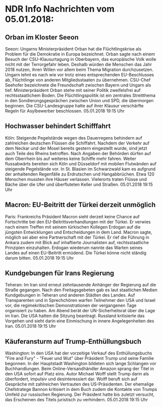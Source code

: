 # NDR Info Nachrichten vom 05.01.2018:


## Orban im Kloster Seeon
Seeon: Ungarns Ministerpräsident Orban hat die Flüchtlingskrise als Problem für die Demokratie in Europa bezeichnet. Orban sagte nach einem Besuch der CSU-Klausurtagung in Oberbayern, das europäische Volk wolle nicht mit der Terrorgefahr leben. Deshalb würden die Menschen das Jahr 2018 nutzen, ihren Willen vor allem beim Thema Migration durchzusetzen. Ungarn lehnt es nach wie vor trotz eines entsprechenden EU-Beschlusses ab, Flüchtlinge von anderen Mitgliedsstaaten zu übernehmen. CSU-Chef Seehofer bezeichnete die Freundschaft zwischen Bayern und Ungarn als tief. Ministerpräsident Orban stehe mit seiner Politik zweifelsfrei auf rechtsstaatlichem Boden. Die Flüchtlingspolitik ist ein zentrales Streitthema in den Sondierungsgesprächen zwischen Union und SPD, die übermorgen beginnen. Die CSU-Landesgruppe hatte auf ihrer Klausur verschärfte Regeln für Asylbewerber beschlossen. 05.01.2018 19:15 Uhr 

## Hochwasser behindert Schifffahrt
Köln: Steigende Pegelstände wegen des Dauerregens behindern auf zahlreichen deutschen Flüssen die Schiffahrt. Nachdem der Verkehr auf dem Neckar und der Mosel bereits gestern eingestellt wurde, sind jetzt auch Teile des Rheins betroffen. Nach Angaben der Behörden dürfen auf dem Oberrhein bis auf weiteres keine Schiffe mehr fahren. Weiter flussabwärts bereiten sich Köln und Düsseldorf mit mobilen Flutwänden auf steigende Pegelstände vor. In St. Blasien im Schwarzwald kam es aufgrund der anhaltenden Regenfälle zu Erdrutschen und Hangabbrüchen. Etwa 120 Menschen mussten ihre Häuser verlassen. Vielerorts traten Flüsse und Bäche über die Ufer und überfluteten Keller und Straßen. 05.01.2018 19:15 Uhr 

## Macron: EU-Beitritt der Türkei derzeit unmöglich
Paris: Frankreichs Präsident Macron sieht derzeit keine Chance auf Fortschritte bei den EU-Beitrittsverhandlungen mit der Türkei. Er verwies nach einem Treffen mit seinem türkischen Kollegen Erdogan auf die jüngsten Entwicklungen und Entscheidungen in dem Land. Macron sagte, möglich sei aber eine Partnerschaft mit der Türkei. Er rief die Führung in Ankara zudem mit Blick auf inhaftierte Journalisten auf, rechtsstaatliche Prinzipien einzuhalten. Erdogan wiederum nannte das Warten seines Landes auf einen EU-Beitritt ermüdend. Die Türkei könne nicht ständig darum bitten. 05.01.2018 19:15 Uhr 

## Kundgebungen für Irans Regierung
Teheran: Im Iran sind erneut zehntausende Anhänger der Regierung auf die Straße gegangen. Nach den Freitagsgebeten gab es laut staatlichen Medien Kundgebungen in Teheran und anderen Städten des Landes. Auf Transparenten und in Sprechchören warfen Teilnehmer den USA und Israel vor, die regimekritischen Demonstrationen der vergangenen Tage organisiert zu haben. Am Abend berät der UN-Sicherheitsrat über die Lage im Iran. Die USA hatten die Sitzung beantragt. Russland kritisierte das Vorgehen und sieht darin eine Einmischung in innere Angelegenheiten des Iran. 05.01.2018 19:15 Uhr 

## Käuferansturm auf Trump-Enthüllungsbuch
Washington: In den USA hat der vorzeitige Verkauf des Enthüllungsbuchs "Fire and Fury" - "Feuer und Wut" über Präsident Trump und seine Familie begonnen. In der Hauptstadt Washington bildeten sich lange Schlangen vor Buchhandlungen. Beim Online-Versandhändler Amazon sprang der Titel in den USA sofort auf Platz eins. Autor Michael Wolff stellt Trump darin als überfordert, impulsiv und desinteressiert dar. Wolff beruft sich auf Gespräche mit zahlreichen Vertrauten des US-Präsidenten. Der ehemalige Chefstratege Bannon kritisiert in dem Buch zudem die Kontakte von Trumps Umfeld zur russischen Regierung. Der Präsident hatte bis zuletzt versucht, das Erscheinen des Titels juristisch zu verhindern. 05.01.2018 19:15 Uhr 
